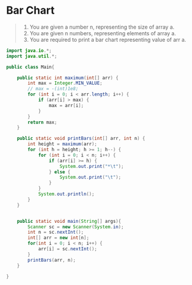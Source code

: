 # Bar Chart

> 1.  You are given a number n, representing the size of array a.
> 2.  You are given n numbers, representing elements of array a.
> 3.  You are required to print a bar chart representing value of arr a.

```java
import java.io.*;
import java.util.*;

public class Main{

    public static int maximum(int[] arr) {
        int max = Integer.MIN_VALUE;
        // max = -(int)1e8;
        for (int i = 0; i < arr.length; i++) {
            if (arr[i] > max) {
                max = arr[i];
            }
        }
        return max;
    }

    public static void printBars(int[] arr, int n) {
        int height = maximum(arr);
        for (int h = height; h >= 1; h--) {
            for (int i = 0; i < n; i++) {
                if (arr[i] >= h) {
                    System.out.print("*\t");
                } else {
                    System.out.print("\t");
                }
            }
            System.out.println();
        }
    }


    public static void main(String[] args){
        Scanner sc = new Scanner(System.in);
        int n = sc.nextInt();
        int[] arr = new int[n];
        for(int i = 0; i < n; i++) {
            arr[i] = sc.nextInt();
        }
        printBars(arr, n);
    }

}
```
